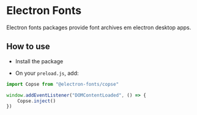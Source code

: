 # Electron Fonts

Electron fonts packages provide font archives em electron desktop apps.

## How to use

* Install the package

* On your `preload.js`, add:

```ts
import Copse from "@electron-fonts/copse"

window.addEventListener("DOMContentLoaded", () => {
    Copse.inject()
})
```